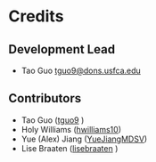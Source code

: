 # Credits


## Development Lead

* Tao Guo <tguo9@dons.usfca.edu>

## Contributors

* Tao Guo ([tguo9](https://github.com/tguo9)   )
* Holy Williams ([hwilliams10](https://github.com/hwilliams10))
* Yue (Alex) Jiang ([YueJiangMDSV](https://github.com/YueJiangMDSV))
* Lise Braaten ([lisebraaten](https://github.com/lisebraaten) )
